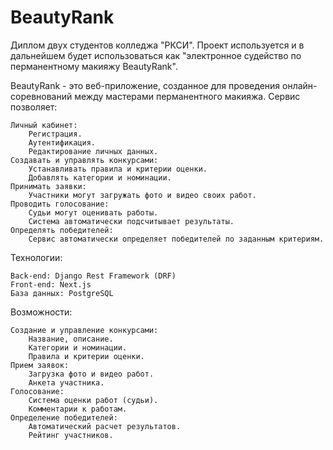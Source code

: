 # BeautyRank
Диплом двух студентов колледжа "РКСИ".
Проект используется и в дальнейшем будет использоваться как "электронное судейство по перманентному макияжу BeautyRank".

BeautyRank - это веб-приложение, созданное для проведения онлайн-соревнований между мастерами перманентного макияжа. Сервис позволяет:

    Личный кабинет:
        Регистрация.
        Аутентификация.
        Редактирование личных данных.
    Создавать и управлять конкурсами:
        Устанавливать правила и критерии оценки.
        Добавлять категории и номинации.
    Принимать заявки:
        Участники могут загружать фото и видео своих работ.
    Проводить голосование:
        Судьи могут оценивать работы.
        Система автоматически подсчитывает результаты.
    Определять победителей:
        Сервис автоматически определяет победителей по заданным критериям.

Технологии:

    Back-end: Django Rest Framework (DRF)
    Front-end: Next.js
    База данных: PostgreSQL

Возможности:

    Создание и управление конкурсами:
        Название, описание.
        Категории и номинации.
        Правила и критерии оценки.
    Прием заявок:
        Загрузка фото и видео работ.
        Анкета участника.
    Голосование:
        Система оценки работ (судьи).
        Комментарии к работам.
    Определение победителей:
        Автоматический расчет результатов.
        Рейтинг участников.
